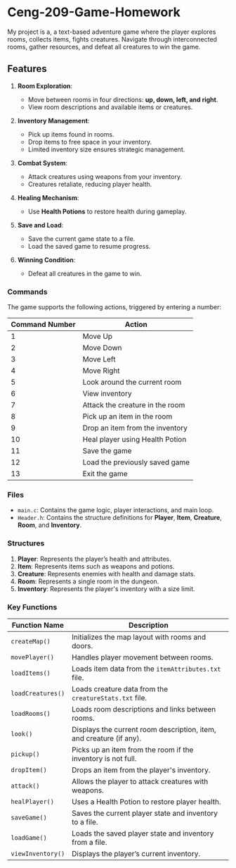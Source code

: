 # Ceng-209-Game-Homework
My project is a, a text-based adventure game where the player explores rooms, collects items, fights creatures. Navigate through interconnected rooms, gather resources, and defeat all creatures to win the game.
## Features
1. **Room Exploration**: 
   - Move between rooms in four directions: **up, down, left, and right**.
   - View room descriptions and available items or creatures.

2. **Inventory Management**: 
   - Pick up items found in rooms.
   - Drop items to free space in your inventory.
   - Limited inventory size ensures strategic management.

3. **Combat System**:
   - Attack creatures using weapons from your inventory.
   - Creatures retaliate, reducing player health.

4. **Healing Mechanism**:
   - Use **Health Potions** to restore health during gameplay.

5. **Save and Load**:
   - Save the current game state to a file.
   - Load the saved game to resume progress.

6. **Winning Condition**:
   - Defeat all creatures in the game to win.

### **Commands**
The game supports the following actions, triggered by entering a number:

| Command Number | Action                              |
|----------------|-------------------------------------|
| 1              | Move Up                            |
| 2              | Move Down                          |
| 3              | Move Left                          |
| 4              | Move Right                         |
| 5              | Look around the current room       |
| 6              | View inventory                     |
| 7              | Attack the creature in the room    |
| 8              | Pick up an item in the room        |
| 9              | Drop an item from the inventory    |
| 10             | Heal player using Health Potion    |
| 11             | Save the game                      |
| 12             | Load the previously saved game     |
| 13             | Exit the game                      |

### **Files**
- `main.c`: Contains the game logic, player interactions, and main loop.
- `Header.h`: Contains the structure definitions for **Player**, **Item**, **Creature**, **Room**, and **Inventory**.

### **Structures**
1. **Player**: Represents the player’s health and attributes.
2. **Item**: Represents items such as weapons and potions.
3. **Creature**: Represents enemies with health and damage stats.
4. **Room**: Represents a single room in the dungeon.
5. **Inventory**: Represents the player's inventory with a size limit.

### **Key Functions**

| Function Name          | Description                                                                 |
|------------------------|-----------------------------------------------------------------------------|
| `createMap()`          | Initializes the map layout with rooms and doors.                           |
| `movePlayer()`         | Handles player movement between rooms.                                     |
| `loadItems()`          | Loads item data from the `itemAttributes.txt` file.                        |
| `loadCreatures()`      | Loads creature data from the `creatureStats.txt` file.                     |
| `loadRooms()`          | Loads room descriptions and links between rooms.                           |
| `look()`               | Displays the current room description, item, and creature (if any).        |
| `pickup()`             | Picks up an item from the room if the inventory is not full.               |
| `dropItem()`           | Drops an item from the player's inventory.                                 |
| `attack()`             | Allows the player to attack creatures with weapons.                        |
| `healPlayer()`         | Uses a Health Potion to restore player health.                             |
| `saveGame()`           | Saves the current player state and inventory to a file.                    |
| `loadGame()`           | Loads the saved player state and inventory from a file.                    |
| `viewInventory()`      | Displays the player’s current inventory.          
